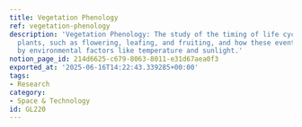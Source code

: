 ```yaml
---
title: Vegetation Phenology
ref: vegetation-phenology
description: 'Vegetation Phenology: The study of the timing of life cycle events in
  plants, such as flowering, leafing, and fruiting, and how these events are influenced
  by environmental factors like temperature and sunlight.'
notion_page_id: 214d6625-c679-8063-8011-e31d67aea0f3
exported_at: '2025-06-16T14:22:43.339285+00:00'
tags:
- Research
category:
- Space & Technology
id: GL220
---
```



